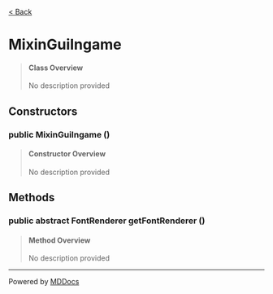 [< Back](../README.md)
# MixinGuiIngame #
>#### Class Overview ####
>No description provided
## Constructors ##
### public MixinGuiIngame () ###
>#### Constructor Overview ####
>No description provided
>
## Methods ##
### public abstract FontRenderer getFontRenderer () ###
>#### Method Overview ####
>No description provided
>

---
Powered by [MDDocs](https://github.com/VRCube/MDDocs)